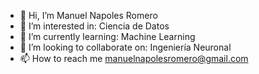 - 👋 Hi, I’m Manuel Napoles Romero
- 👀 I’m interested in: Ciencia de Datos
- 🌱 I’m currently learning: Machine Learning
- 💞️ I’m looking to collaborate on: Ingeniería Neuronal
- 📫 How to reach me manuelnapolesromero@gmail.com

